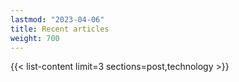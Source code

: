 ```yaml
---
lastmod: "2023-04-06"
title: Recent articles
weight: 700
---
```


{{< list-content limit=3 sections=post,technology >}}
